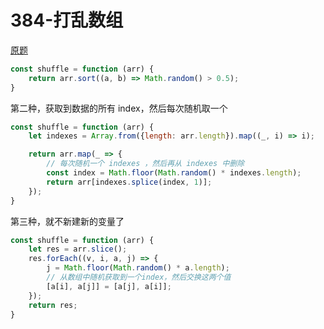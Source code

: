 # 384-打乱数组

[原题](https://leetcode-cn.com/problems/shuffle-an-array/)

```javascript
const shuffle = function (arr) {
    return arr.sort((a, b) => Math.random() > 0.5);
}
```

第二种，获取到数据的所有 index，然后每次随机取一个

```javascript
const shuffle = function (arr) {
    let indexes = Array.from({length: arr.length}).map((_, i) => i);

    return arr.map(_ => {
        // 每次随机一个 indexes ，然后再从 indexes 中删除
        const index = Math.floor(Math.random() * indexes.length);
        return arr[indexes.splice(index, 1)];
    });
}
```

第三种，就不新建新的变量了
```javascript
const shuffle = function (arr) {
    let res = arr.slice();
    res.forEach((v, i, a, j) => {
        j = Math.floor(Math.random() * a.length);
        // 从数组中随机获取到一个index，然后交换这两个值
        [a[i], a[j]] = [a[j], a[i]];
    });
    return res;
}
```
